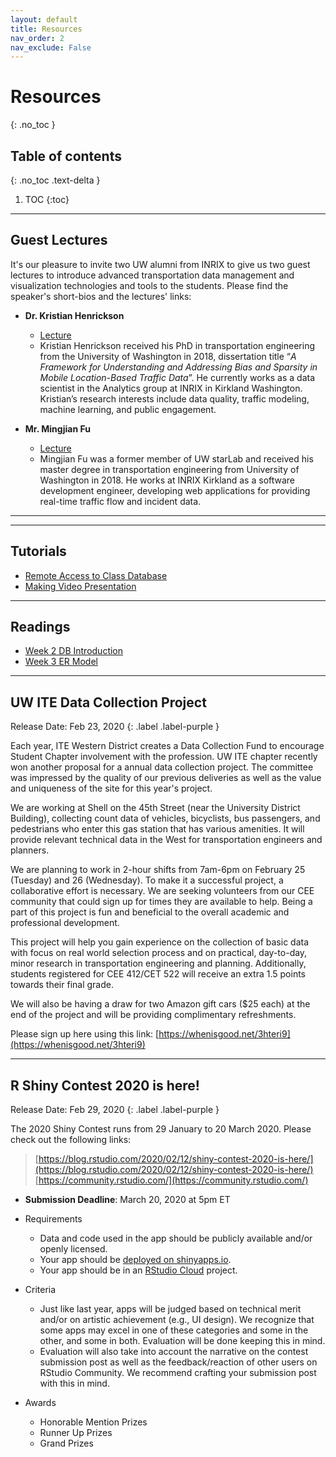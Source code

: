 ```yaml
---
layout: default
title: Resources
nav_order: 2
nav_exclude: False
---
```


# Resources
{: .no_toc }

## Table of contents
{: .no_toc .text-delta }

1. TOC
{:toc}

---

## Guest Lectures

It's our pleasure to invite two UW alumni from INRIX to give us two guest lectures to introduce advanced transportation data management and visualization technologies and tools to the students. Please find the speaker's short-bios and the lectures' links:
* **Dr. Kristian Henrickson**
	* <a href="https://www.youtube.com/watch?v=I7fMtBg64iw&feature=youtu.be"><i class='fa fa-youtube-play'></i> Lecture</a>
	* Kristian Henrickson received his PhD in transportation engineering from the University of Washington in 2018, dissertation title “*A Framework for Understanding and Addressing Bias and Sparsity in Mobile Location-Based Traffic Data*”. He currently works as a data scientist in the Analytics group at INRIX in Kirkland Washington. Kristian’s research interests include data quality, traffic modeling, machine learning, and public engagement.
	
* **Mr. Mingjian Fu**
	* <a href="https://youtu.be/ss3DZbMCI5I"><i class='fa fa-youtube-play'></i> Lecture </a>
	* Mingjian Fu was a former member of UW starLab and received his master degree in transportation engineering from University of Washington in 2018. He works at INRIX Kirkland as a software development engineer, developing web applications for providing real-time traffic flow and incident data.

---

<!--

## Projects
*	<a href="{{ site.baseurl }}/Files/Resources/Introduction to Final Project and Presentation.pdf"><i class='fa fa-file-pdf-o'></i> Introduction to Final Project and Presentation </a>

---

## Assignments
Please submit your Assignments via [Canvas](https://canvas.uw.edu/courses/1353510)
{: .fs-4 .fw-300 .text-grey-dk-000}

*	Assignment 1:
	* <a href="{{ site.baseurl }}/Files/Assignments/Assignment_1.pdf"><i class='fa fa-file-pdf-o'></i> Assignment_1</a>
*	Assignment 2:
	* <a href="{{ site.baseurl }}/Files/Assignments/Assignment_2.pdf"><i class='fa fa-file-pdf-o'></i> Assignment_2</a>
*	Assignment 3:
	* <a href="{{ site.baseurl }}/Files/assignments/Assignment_3.pdf"><i class='fa fa-file-pdf-o'></i> Assignment_3</a>
*	Assignment 4:
	* <a href="{{ site.baseurl }}/Files/Assignments/Assignment_4.pdf"><i class='fa fa-file-pdf-o'></i> Assignment_4</a>

## Exercises
*	Exercise 1:
	* <a href="{{ site.baseurl }}/Files/Exercises/Exercise 1 - Excel/Exercise I - Excel Part 1.pdf"><i class='fa fa-file-pdf-o'></i> Exercise I - Excel Part 1</a>
	* <a href="{{ site.baseurl }}/Files/Exercises/Exercise 1 - Excel/Exercise I - Excel Part 2.pdf"><i class='fa fa-file-pdf-o'></i> Exercise I - Excel Part 2</a>
	* <a href="{{ site.baseurl }}/Files/Exercises/Exercise 1 - Excel/E1_Datamodel.xlsx"><i class='fa fa-table'></i> E1_Datamodel </a>
*	Exercise 2:
	* <a href="{{ site.baseurl }}/Files/Exercises/Exercise 2 - SQL/Exercise II - SQL Part 1.pdf"><i class='fa fa-file-pdf-o'></i> Exercise II - SQL Part 1</a>
	* <a href="{{ site.baseurl }}/Files/Exercises/Exercise 2 - SQL/Exercise II - SQL Part 2.pdf"><i class='fa fa-file-pdf-o'></i> Exercise II - SQL Part 2</a>
	* <a href="{{ site.baseurl }}/Files/Exercises/Exercise 2 - SQL/Exercise II - SQL Part 3.pdf"><i class='fa fa-file-pdf-o'></i> Exercise II - SQL Part 3</a>
	* <a href="{{ site.baseurl }}/Files/Exercises/Exercise 2 - SQL/Exercise II - SQL Part 4.pdf"><i class='fa fa-file-pdf-o'></i> Exercise II - SQL Part 4</a>
	* <a href="{{ site.baseurl }}/Files/Exercises/Exercise 2 - SQL/E2_Loopdata.xlsx"><i class='fa fa-table'></i> E2_Loopdata </a>
*	Exercise 3:
	* <a href="{{ site.baseurl }}/Files/Exercises/Exercise 3 - R/Exercise III - R Part 1.pdf"><i class='fa fa-file-pdf-o'></i> Exercise III - R Part 1</a>
	* <a href="{{ site.baseurl }}/Files/Exercises/Exercise 3 - R/Exercise III - R Part 2.pdf"><i class='fa fa-file-pdf-o'></i> Exercise III - R Part 2</a>
*	Exercise 4:
	* <a href="{{ site.baseurl }}/Files/Exercises/Exercise 4 - Shiny/Exercise IV - R Shiny Part 1 - Build a Shiny App.pdf"><i class='fa fa-file-pdf-o'></i> Exercise IV - R Shiny Part 1 - Build a Shiny App </a>
	* <a href="{{ site.baseurl }}/Files/Exercises/Exercise 4 - Shiny/Exercise IV - R Shiny Part 2 - Shiny App Control.pdf"><i class='fa fa-file-pdf-o'></i> Exercise IV - R Shiny Part 2 - Shiny App Control </a>
	* <a href="{{ site.baseurl }}/Files/Exercises/Exercise 4 - Shiny/Exercise IV - R Shiny Part 3 - Shiny App UI.pdf"><i class='fa fa-file-pdf-o'></i> Exercise IV - R Shiny Part 3 - Shiny App UI </a>
	* <a href="{{ site.baseurl }}/Files/Exercises/Exercise 4 - Shiny/Exercise IV - R Shiny Part 4 - Connect to Database.pdf"><i class='fa fa-file-pdf-o'></i> Exercise IV - R Shiny Part 4 - Connect to Database </a>
	* <a href="{{ site.baseurl }}/Files/Exercises/Exercise 4 - Shiny/Scripts.zip"><i class='fa fa-folder-open-o'></i> Exercise Shiny IV Demo Source Code </a>
*	Exercise 5:
	* <a href="{{ site.baseurl }}/Files/Exercises/Exercise 5 - Advanced Shiny/Exercise V - Part 1 - Deploy Shiny & RStudio Cloud.pdf"><i class='fa fa-file-pdf-o'></i> Exercise V - Advanced Shiny Part 1 - Deploy Shiny & RStudio Cloud </a>
	* <a href="{{ site.baseurl }}/Files/Exercises/Exercise 5 - Advanced Shiny/Exercise V - Part 2 - Advanced UI Shiny.pdf"><i class='fa fa-file-pdf-o'></i> Exercise V - Advanced Shiny Part 2 - Advanced UI </a>
	* <a href="{{ site.baseurl }}/Files/Exercises/Exercise 5 - Advanced Shiny/Scripts.zip"><i class='fa fa-folder-open-o'></i> Exercise V Shiny Demo Source Code </a>

-->

---

## Tutorials
*	<a href="{{ site.baseurl }}/Files/Resources/Remote Access to Database.pdf"><i class='fa fa-file-text-o'></i> Remote Access to Class Database </a>
*	<a href="{{ site.baseurl }}/Files/Resources/Making Video Presentation.pdf"><i class='fa fa-file-text-o'></i> Making Video Presentation </a>


---

## Readings
*	<a href="{{ site.baseurl }}/Files/Resources/Reading_Week2_DBIntroduction.pdf"><i class='fa fa-file-text-o'></i> Week 2 DB Introduction </a>
*	<a href="{{ site.baseurl }}/Files/Resources/Reading_Week3_ERModel.pdf"><i class='fa fa-file-text-o'></i> Week 3 ER Model </a>

---

## UW ITE Data Collection Project

Release Date: Feb 23, 2020
{: .label .label-purple }

Each year, ITE Western District creates a Data Collection Fund to encourage Student Chapter involvement with the profession. UW ITE chapter recently won another proposal for a annual data collection project. The committee was impressed by the quality of our previous deliveries as well as the value and uniqueness of the site for this year's project.

We are working at Shell on the 45th Street (near the University District Building), collecting count data of vehicles, bicyclists, bus passengers, and pedestrians who enter this gas station that has various amenities. It will provide relevant technical data in the West for transportation engineers and planners.

We are planning to work in 2-hour shifts from 7am-6pm on February 25 (Tuesday) and 26 (Wednesday). To make it a successful project, a collaborative effort is necessary. We are seeking volunteers from our CEE community that could sign up for times they are available to help. Being a part of this project is fun and beneficial to the overall academic and professional development.

This project will help you gain experience on the collection of basic data with focus on real world selection process and on practical, day-to-day, minor research in transportation engineering and planning. Additionally, students registered for CEE 412/CET 522 will receive an extra 1.5 points towards their final grade.

We will also be having a draw for two Amazon gift cars ($25 each) at the end of the project and will be providing complimentary refreshments.

Please sign up here using this link: [https://whenisgood.net/3hteri9](https://whenisgood.net/3hteri9)

--- 

## R Shiny Contest 2020 is here!

Release Date: Feb 29, 2020
{: .label .label-purple }

The 2020 Shiny Contest runs from 29 January to 20 March 2020. Please check out the following links: 
> [https://blog.rstudio.com/2020/02/12/shiny-contest-2020-is-here/](https://blog.rstudio.com/2020/02/12/shiny-contest-2020-is-here/)
> [https://community.rstudio.com/](https://community.rstudio.com/)

* **Submission Deadline**: March 20, 2020 at 5pm ET

* Requirements
	* Data and code used in the app should be publicly available and/or openly licensed.
	* Your app should be [deployed on shinyapps.io](https://shiny.rstudio.com/articles/shinyapps.html).
	* Your app should be in an [RStudio Cloud](https://rstudio.cloud/) project.
* Criteria
	* Just like last year, apps will be judged based on technical merit and/or on artistic achievement (e.g., UI design). We recognize that some apps may excel in one of these categories and some in the other, and some in both. Evaluation will be done keeping this in mind.
	* Evaluation will also take into account the narrative on the contest submission post as well as the feedback/reaction of other users on RStudio Community. We recommend crafting your submission post with this in mind.
* Awards
	* Honorable Mention Prizes
	* Runner Up Prizes
	* Grand Prizes
